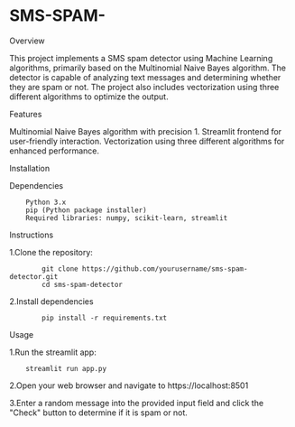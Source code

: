 # SMS-SPAM-
Overview

This project implements a SMS spam detector using Machine Learning algorithms, primarily based on the Multinomial Naive Bayes algorithm. The detector is capable of analyzing text messages and determining whether they are spam or not. The project also includes vectorization using three different algorithms to optimize the output.

Features

Multinomial Naive Bayes algorithm with precision 1.
Streamlit frontend for user-friendly interaction.
Vectorization using three different algorithms for enhanced performance.

Installation

Dependencies

        Python 3.x
        pip (Python package installer)
        Required libraries: numpy, scikit-learn, streamlit
Instructions

1.Clone the repository:
    
            git clone https://github.com/yourusername/sms-spam-detector.git
            cd sms-spam-detector
2.Install dependencies
    
            pip install -r requirements.txt

Usage

1.Run the streamlit app:

        streamlit run app.py
2.Open your web browser and navigate to https://localhost:8501

3.Enter a random message into the provided input field and click the "Check" button        to determine if it is spam or not.
